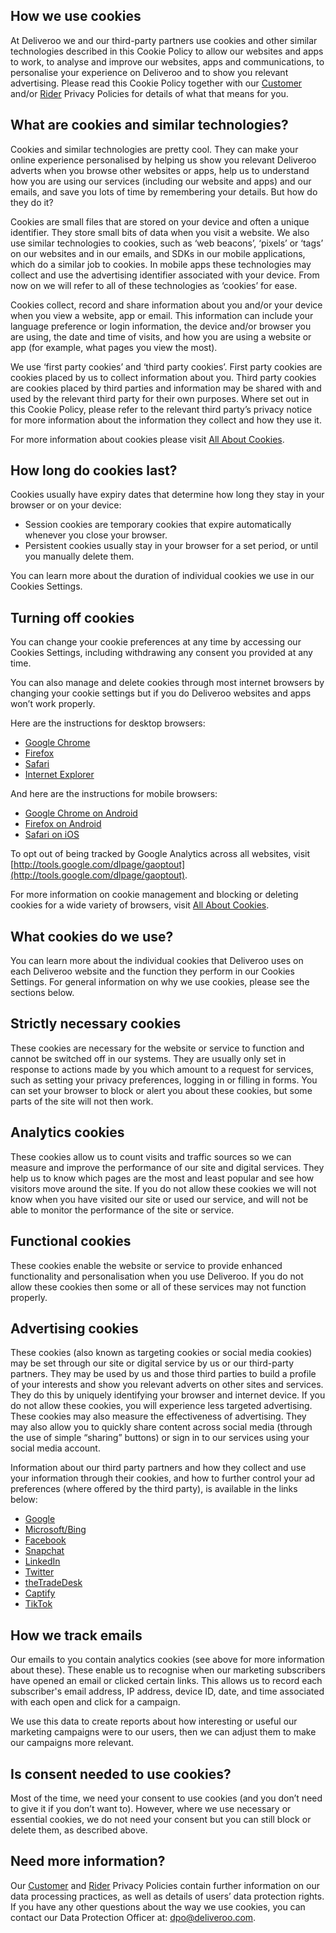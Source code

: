 How we use cookies
------------------

At Deliveroo we and our third-party partners use cookies and other similar technologies described in this Cookie Policy to allow our websites and apps to work, to analyse and improve our websites, apps and communications, to personalise your experience on Deliveroo and to show you relevant advertising. Please read this Cookie Policy together with our [Customer](https://deliveroo.ie/privacy) and/or [Rider](https://rider.deliveroo.ie/rider-privacy) Privacy Policies for details of what that means for you.

What are cookies and similar technologies?
------------------------------------------

Cookies and similar technologies are pretty cool. They can make your online experience personalised by helping us show you relevant Deliveroo adverts when you browse other websites or apps, help us to understand how you are using our services (including our website and apps) and our emails, and save you lots of time by remembering your details. But how do they do it?

Cookies are small files that are stored on your device and often a unique identifier. They store small bits of data when you visit a website. We also use similar technologies to cookies, such as ‘web beacons’, ‘pixels’ or ‘tags’ on our websites and in our emails, and SDKs in our mobile applications, which do a similar job to cookies. In mobile apps these technologies may collect and use the advertising identifier associated with your device. From now on we will refer to all of these technologies as ‘cookies’ for ease.

Cookies collect, record and share information about you and/or your device when you view a website, app or email. This information can include your language preference or login information, the device and/or browser you are using, the date and time of visits, and how you are using a website or app (for example, what pages you view the most).

We use ‘first party cookies’ and ‘third party cookies’. First party cookies are cookies placed by us to collect information about you. Third party cookies are cookies placed by third parties and information may be shared with and used by the relevant third party for their own purposes. Where set out in this Cookie Policy, please refer to the relevant third party’s privacy notice for more information about the information they collect and how they use it.

For more information about cookies please visit [All About Cookies](http://www.allaboutcookies.org/).

How long do cookies last?
-------------------------

Cookies usually have expiry dates that determine how long they stay in your browser or on your device:

* Session cookies are temporary cookies that expire automatically whenever you close your browser.
* Persistent cookies usually stay in your browser for a set period, or until you manually delete them.

You can learn more about the duration of individual cookies we use in our Cookies Settings.

Turning off cookies
-------------------

You can change your cookie preferences at any time by accessing our Cookies Settings, including withdrawing any consent you provided at any time.

You can also manage and delete cookies through most internet browsers by changing your cookie settings but if you do Deliveroo websites and apps won’t work properly. 

Here are the instructions for desktop browsers:

* [Google Chrome](https://support.google.com/chrome/answer/95647?co=GENIE.Platform%3DDesktop)
* [Firefox](https://support.mozilla.org/en-US/kb/clear-cookies-and-site-data-firefox)
* [Safari](https://support.apple.com/en-gb/guide/safari/manage-cookies-and-website-data-sfri11471/mac)
* [Internet Explorer](https://support.microsoft.com/help/17442/windows-internet-explorer-delete-manage-cookies) 

And here are the instructions for mobile browsers:

* [Google Chrome on Android](https://support.google.com/chrome/answer/95647?co=GENIE.Platform%3DAndroid)
* [Firefox on Android](https://support.mozilla.org/en-US/kb/clear-your-browsing-history-and-other-personal-data)
* [Safari on iOS](https://support.apple.com/en-gb/HT201265)

To opt out of being tracked by Google Analytics across all websites, visit [http://tools.google.com/dlpage/gaoptout](http://tools.google.com/dlpage/gaoptout).

For more information on cookie management and blocking or deleting cookies for a wide variety of browsers, visit [All About Cookies](http://www.allaboutcookies.org/).

What cookies do we use?
-----------------------

You can learn more about the individual cookies that Deliveroo uses on each Deliveroo website and the function they perform in our Cookies Settings. For general information on why we use cookies, please see the sections below.

Strictly necessary cookies
--------------------------

These cookies are necessary for the website or service to function and cannot be switched off in our systems. They are usually only set in response to actions made by you which amount to a request for services, such as setting your privacy preferences, logging in or filling in forms. You can set your browser to block or alert you about these cookies, but some parts of the site will not then work. 

Analytics cookies
-----------------

These cookies allow us to count visits and traffic sources so we can measure and improve the performance of our site and digital services. They help us to know which pages are the most and least popular and see how visitors move around the site. If you do not allow these cookies we will not know when you have visited our site or used our service, and will not be able to monitor the performance of the site or service.

Functional cookies
------------------

These cookies enable the website or service to provide enhanced functionality and personalisation when you use Deliveroo. If you do not allow these cookies then some or all of these services may not function properly.

Advertising cookies
-------------------

These cookies (also known as targeting cookies or social media cookies) may be set through our site or digital service by us or our third-party partners. They may be used by us and those third parties to build a profile of your interests and show you relevant adverts on other sites and services. They do this by uniquely identifying your browser and internet device. If you do not allow these cookies, you will experience less targeted advertising. These cookies may also measure the effectiveness of advertising. They may also allow you to quickly share content across social media (through the use of simple “sharing” buttons) or sign in to our services using your social media account.

Information about our third party partners and how they collect and use your information through their cookies, and how to further control your ad preferences (where offered by the third party), is available in the links below:

* [Google](https://policies.google.com/technologies/ads?hl=en-GB)
* [Microsoft/Bing](https://account.microsoft.com/privacy/ad-settings/signedout?refd=www.bing.comru%3Dhttps:%2F%2Faccount.microsoft.com%2Fprivacy%2Fad-settings%3Frefd%3Dwww.bing.com&lang=en-GB)
* [Facebook](https://en-gb.facebook.com/help/109378269482053/?helpref=hc_fnav)
* [Snapchat](https://www.snap.com/en-GB/cookie-policy/#settings-links)
* [LinkedIn](https://www.linkedin.com/psettings/guest-controls/retargeting-opt-out?trk=)
* [Twitter](https://help.twitter.com/en/rules-and-policies/twitter-cookies)
* [theTradeDesk](https://www.thetradedesk.com/general/privacy)
* [Captify](https://www.captifytechnologies.com/cookie-notice/)
* [TikTok](https://ads.tiktok.com/i18n/official/policy/privacy)

How we track emails
-------------------

Our emails to you contain analytics cookies (see above for more information about these). These enable us to recognise when our marketing subscribers have opened an email or clicked certain links. This allows us to record each subscriber's email address, IP address, device ID, date, and time associated with each open and click for a campaign.

We use this data to create reports about how interesting or useful our marketing campaigns were to our users, then we can adjust them to make our campaigns more relevant. 

Is consent needed to use cookies?
---------------------------------

Most of the time, we need your consent to use cookies (and you don’t need to give it if you don’t want to). However, where we use necessary or essential cookies, we do not need your consent but you can still block or delete them, as described above.

Need more information?
----------------------

Our [Customer](https://deliveroo.co.uk/privacy) and [Rider](https://rider.deliveroo.co.uk/rider-privacy) Privacy Policies contain further information on our data processing practices, as well as details of users’ data protection rights. If you have any other questions about the way we use cookies, you can contact our Data Protection Officer at: dpo@deliveroo.com.